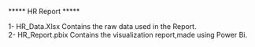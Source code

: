*****    HR Report    *****

1- HR_Data.Xlsx  Contains the raw data used in the Report.    
2- HR_Report.pbix Contains the visualization report,made using Power Bi.

